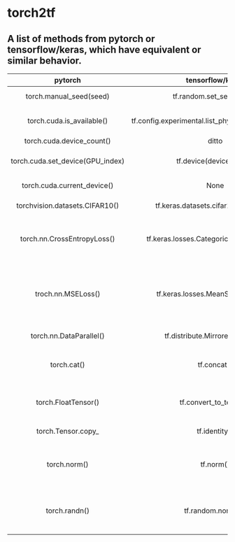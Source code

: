 # **torch2tf**
## A list of methods from pytorch or tensorflow/keras, which have equivalent or similar behavior.
pytorch|tensorflow/keras|behavior|difference
:-:|:-:|:-:|:-:
torch.manual_seed(seed)|tf.random.set_seed(seed)|set random seed|None
torch.cuda.is_available()|tf.config.experimental.list_physical_devices('GPU')|check availability of GPU|return both availability and number of GPUs
torch.cuda.device_count()|ditto|ditto|ditto
torch.cuda.set_device(GPU_index)|tf.device(device_name)|set task on specified GPU|use: `with tf.device`
torch.cuda.current_device()|None|get current device|None
torchvision.datasets.CIFAR10()|tf.keras.datasets.cifar10.load_data()|load build-in dataset|None
torch.nn.CrossEntropyLoss()|tf.keras.losses.CategoricalCrossentropy()|compute crossentropy loss between labels and predictions|None
troch.nn.MSELoss()|tf.keras.losses.MeanSquaredError()|compute mean of squares of errors between labels and predictions|None
torch.nn.DataParallel()|tf.distribute.MirroredStrategy()|set data parallelism|use: `with tf.distribute.MirroredStrategy().scope()`
torch.cat()|tf.concat()|concatenates tensors along one dimension|None
torch.FloatTensor()|tf.convert_to_tensor()|convert list or numpy array to tensor|None
torch.Tensor.copy_|tf.identity()|copy one tensor|None
torch.norm()|tf.norm()|compute the norm of vectors, matrices, and tensors|None
torch.randn()|tf.random.normal()|output random values from normal distribution|None
